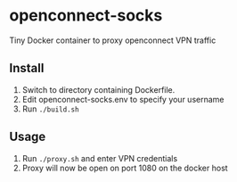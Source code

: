 # openconnect-socks
Tiny Docker container to proxy openconnect VPN traffic

## Install

1. Switch to directory containing Dockerfile.
2. Edit openconnect-socks.env to specify your username
3. Run `./build.sh`

## Usage

1. Run `./proxy.sh` and enter VPN credentials
2. Proxy will now be open on port 1080 on the docker host

